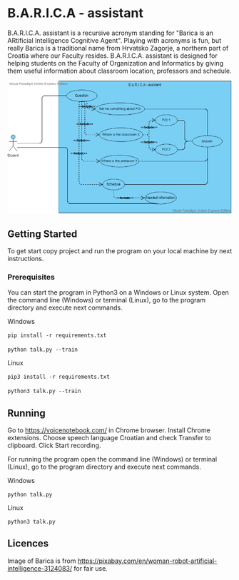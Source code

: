 # B.A.R.I.C.A - assistant

B.A.R.I.C.A. assistant is a recursive acronym standing for "Barica is an ARtificial Intelligence Cognitive Agent". Playing with acronyms is fun, but really Barica is a traditional name from Hrvatsko Zagorje, a northern part of Croatia where our Faculty resides. B.A.R.I.C.A. assistant is designed for helping students on the Faculty of Organization and Informatics by giving them useful information about classroom location, professors and schedule. 

![Use case diagram for B.A.R.I.C.A. assistant](images/use_cese_eng.png)

## Getting Started

To get start copy project and run the program on your local machine by next instructions.

### Prerequisites

You can start the program in Python3 on a Windows or Linux system. Open the command line (Windows) or terminal (Linux), go to the program directory and execute next commands.

Windows
```
pip install -r requirements.txt

python talk.py --train

```

Linux
```
pip3 install -r requirements.txt

python3 talk.py --train

```

## Running

Go to https://voicenotebook.com/ in Chrome browser. Install Chrome extensions. Choose speech language Croatian and check Transfer to clipboard. Click Start recording.

For running the program open the command line (Windows) or terminal (Linux), go to the program directory and execute next commands.

Windows
```
python talk.py

```

Linux
```
python3 talk.py

```

## Licences

Image of Barica is from https://pixabay.com/en/woman-robot-artificial-intelligence-3124083/ for fair use.
